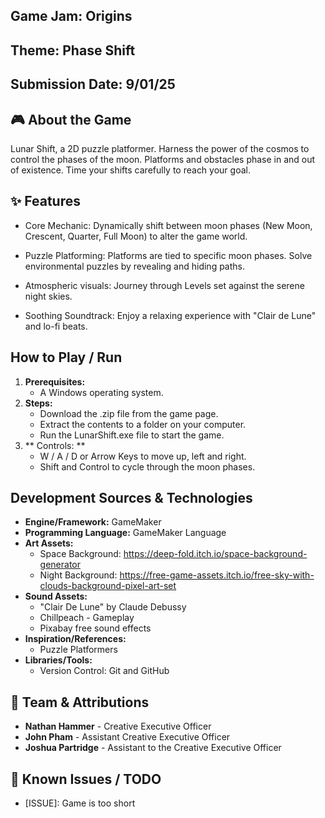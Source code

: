 <!-- just fill/remove whatever -->

## Game Jam: Origins
## Theme: Phase Shift
## Submission Date: 9/01/25

## 🎮 About the Game

Lunar Shift, a 2D puzzle platformer. Harness the power of the cosmos to control the phases of the moon. Platforms and obstacles phase in and out of existence. Time your shifts carefully to reach your goal.

## ✨ Features

* Core Mechanic: Dynamically shift between moon phases (New Moon, Crescent, Quarter, Full Moon) to alter the game world.

* Puzzle Platforming: Platforms are tied to specific moon phases. Solve environmental puzzles by revealing and hiding paths.

* Atmospheric visuals: Journey through Levels set against the serene night skies.

* Soothing Soundtrack: Enjoy a relaxing experience with "Clair de Lune" and lo-fi beats.


##   How to Play / Run
1.  **Prerequisites:**
    *   A Windows operating system.
2.  **Steps:**
    *   Download the .zip file from the game page.
    *   Extract the contents to a folder on your computer.
    *   Run the LunarShift.exe file to start the game.
3.  ** Controls: **
    * W / A / D or Arrow Keys to move up, left and right.
    * Shift and Control to cycle through the moon phases.

##   Development Sources & Technologies

*   **Engine/Framework:** GameMaker
*   **Programming Language:** GameMaker Language
*   **Art Assets:**
    *   Space Background: https://deep-fold.itch.io/space-background-generator
    *   Night Background: https://free-game-assets.itch.io/free-sky-with-clouds-background-pixel-art-set
*   **Sound Assets:**
    *   "Clair De Lune" by Claude Debussy
	*    Chillpeach - Gameplay
	*    Pixabay free sound effects
*   **Inspiration/References:**
    *   Puzzle Platformers
*   **Libraries/Tools:**
    *   Version Control: Git and GitHub

## 👥 Team & Attributions

*   **Nathan Hammer** - Creative Executive Officer
*   **John Pham** - Assistant Creative Executive Officer
*   **Joshua Partridge** - Assistant to the Creative Executive Officer


## 🐛 Known Issues / TODO
*    [ISSUE]: Game is too short
